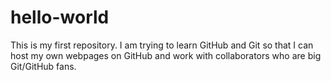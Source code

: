 # hello-world
This is my first repository.
I am trying to learn GitHub and Git so that I can host my own webpages on GitHub and work with collaborators who are big Git/GitHub fans.
